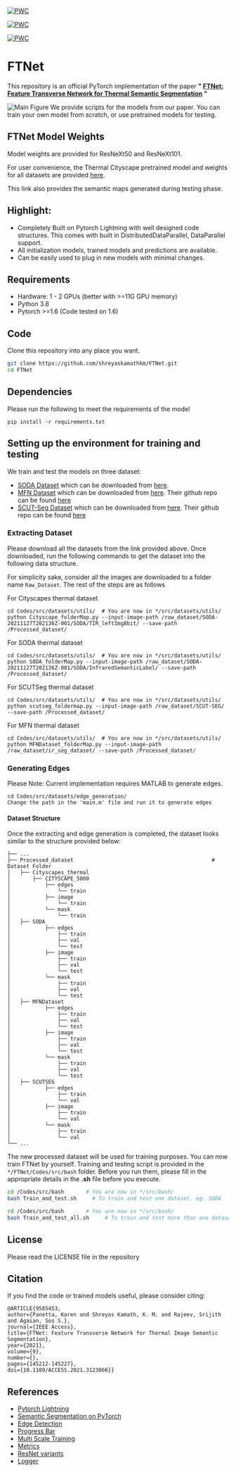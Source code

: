 



[![PWC](https://img.shields.io/endpoint.svg?url=https://paperswithcode.com/badge/ftnet-feature-transverse-network-for-thermal/thermal-image-segmentation-on-soda-dataset)](https://paperswithcode.com/sota/thermal-image-segmentation-on-soda-dataset?p=ftnet-feature-transverse-network-for-thermal)

[![PWC](https://img.shields.io/endpoint.svg?url=https://paperswithcode.com/badge/ftnet-feature-transverse-network-for-thermal/thermal-image-segmentation-on-scut-seg)](https://paperswithcode.com/sota/thermal-image-segmentation-on-scut-seg?p=ftnet-feature-transverse-network-for-thermal)

[![PWC](https://img.shields.io/endpoint.svg?url=https://paperswithcode.com/badge/ftnet-feature-transverse-network-for-thermal/thermal-image-segmentation-on-mfn-dataset)](https://paperswithcode.com/sota/thermal-image-segmentation-on-mfn-dataset?p=ftnet-feature-transverse-network-for-thermal)

# FTNet

This repository is an official PyTorch implementation of the paper **" [FTNet: Feature Transverse Network for Thermal Semantic Segmentation](https://ieeexplore.ieee.org/abstract/document/9585453) "**

![Main Figure](https://github.com/shreyaskamathkm/FTNet/blob/main/images/Main%20Figure.png)
We provide scripts for the models from our paper. You can train your own model from scratch, or use pretrained models for testing.

## FTNet Model Weights

Model weights are provided for ResNeXt50 and ResNeXt101. 

For user convenience, the Thermal Cityscape pretrained model and weights for all datasets are provided [here](https://tufts.box.com/s/deghum7pn6h25jn4sbdzqcjbzdt789ga).

This link also provides the semantic maps generated during testing phase. 

## Highlight:
- Completely Built on Pytorch Lightning with well designed code structures. This comes with built in DistributedDataParallel, DataParallel support.
- All initialization models, trained models and predictions are available.
- Can be easily used to plug in new models with minimal changes.

## Requirements
* Hardware: 1 - 2 GPUs (better with >=11G GPU memory)
* Python 3.8
* Pytorch >=1.6 (Code tested on 1.6)

## Code
Clone this repository into any place you want.
```bash
git clone https://github.com/shreyaskamathkm/FTNet.git
cd FTNet
```
## Dependencies
Please run the following to meet the requirements of the model
```
pip install -r requirements.txt
```
## Setting up the environment for training and testing
We train and test the models on three dataset:
- [SODA Dataset](https://arxiv.org/abs/1907.10303) which can be downloaded from [here](https://drive.google.com/drive/folders/1ZF2vDk9j69kP5U0zcp-liOBk-atWcw-5).
- [MFN Dataset](https://ieeexplore.ieee.org/document/8206396) which can be downloaded from [here](https://www.mi.t.u-tokyo.ac.jp/static/projects/mil_multispectral/). Their github repo can be found [here](https://github.com/haqishen/MFNet-pytorch)
- [SCUT-Seg Dataset](https://www.sciencedirect.com/science/article/abs/pii/S1350449520306769)  which can be downloaded from [here](https://drive.google.com/drive/folders/1soPrrx2_AXNzbrlOE89i5aYb3TxbmcB5). Their github repo can be found [here](https://github.com/haitaobiyao/MCNet)

### Extracting Dataset
Please download all the datasets from the link provided above. Once downloaded, run the following commands to get the dataset into the following data structure.

For simplicity sake, consider all the images are downloaded to a folder name `Raw_Dataset`. The rest of the steps are as follows

For Cityscapes thermal dataset
```
cd Codes/src/datasets/utils/  # You are now in */src/datasets/utils/
python Cityscape_folderMap.py --input-image-path /raw_dataset/SODA-20211127T202136Z-001/SODA/TIR_leftImg8bit/ --save-path /Processed_dataset/
```
For SODA thermal dataset
```
cd Codes/src/datasets/utils/  # You are now in */src/datasets/utils/
python SODA_folderMap.py --input-image-path /raw_dataset/SODA-20211127T202136Z-001/SODA/InfraredSemanticLabel/ --save-path /Processed_dataset/
```
For SCUTSeg thermal dataset
```
cd Codes/src/datasets/utils/  # You are now in */src/datasets/utils/
python scutseg_foldermap.py --input-image-path /raw_dataset/SCUT-SEG/ --save-path /Processed_dataset/
```
For MFN thermal dataset
```
cd Codes/src/datasets/utils/  # You are now in */src/datasets/utils/
python MFNDataset_folderMap.py --input-image-path /raw_dataset/ir_seg_dataset/ --save-path /Processed_dataset/
```
### Generating Edges
Please Note: Current implementation requires MATLAB to generate edges.
```
cd Codes/src/datasets/edge_generation/
Change the path in the 'main.m' file and run it to generate edges
```

#### Dataset Structure
Once the extracting and edge generation is completed, the dataset looks similar to the structure provided below:

    ├── ...
	├── Processed_dataset                                            # Dataset Folder
    │   ├── Cityscapes_thermal
    │   	├── CITYSCAPE_5000
    │           ├── edges
	│   	        └── train
    │   	    ├── image
    │   	        └── train
	│   	    └── mask
	│   	        └── train
	│   ├── SODA
    │           ├── edges
	│   	        ├── train
	│   	        ├── val
	│   	        └── test
    │   	    ├── image
	│   	        ├── train
	│   	        ├── val
	│   	        └── test
	│   	    └── mask
	│   	        ├── train
	│   	        ├── val
	│   	        └── test
	│   ├── MFNDataset
    │           ├── edges
	│   	        ├── train
	│   	        ├── val
	│   	        └── test
    │   	    ├── image
	│   	        ├── train
	│   	        ├── val
	│   	        └── test
	│   	    └── mask
	│   	        ├── train
	│   	        ├── val
	│   	        └── test
    │   ├── SCUTSEG
    │           ├── edges
	│   	        ├── train
	│   	        └── val
    │   	    ├── image
	│   	        ├── train
	│   	        └── val
	│   	    └── mask
	│   	        ├── train
	│   	        └── val
    └── ...

The new processed dataset will be used for training purposes. You can now train FTNet by yourself. Training and testing script is provided in the  ``*/FTNet/Codes/src/bash`` folder. Before you run them, please fill in the appropriate details in the **.sh**  file before you execute.

```bash
cd /Codes/src/bash       # You are now in */src/bash/
bash Train_and_test.sh     # To train and test one dataset. eg: SODA
```
```bash
cd /Codes/src/bash       # You are now in */src/bash/
bash Train_and_test_all.sh     # To train and test more than one dataset. eg: SODA, MFN, SCUT-Seg
```

<!-- LICENSE -->
## License
Please read the LICENSE file in the repository

## Citation
If you find the code or trained models useful, please consider citing:

```
@ARTICLE{9585453,  
author={Panetta, Karen and Shreyas Kamath, K. M. and Rajeev, Srijith and Agaian, Sos S.},
journal={IEEE Access},   
title={FTNet: Feature Transverse Network for Thermal Image Semantic Segmentation},   
year={2021},  
volume={9},  
number={},  
pages={145212-145227},  
doi={10.1109/ACCESS.2021.3123066}}
```
<!-- ACKNOWLEDGEMENTS -->
## References
* [Pytorch Lightning](https://www.pytorchlightning.ai/)
* [Semantic Segmentation on PyTorch](https://github.com/Tramac/awesome-semantic-segmentation-pytorch)
* [Edge Detection](https://github.com/Lavender105/DFF/blob/152397cec4a3dac2aa86e92a65cc27e6c8016ab9/lib/matlab/modules/data/seg2edge.m)
* [Progress Bar](https://github.com/zhutmost/neuralzip/blob/master/apputil/progressbar.py)
* [Multi Scale Training](https://github.com/CaoWGG/multi-scale-training)
* [Metrics](https://github.com/mseg-dataset/mseg-semantic)
* [ResNet variants](https://github.com/zhanghang1989/ResNeSt)
* [Logger](https://detectron2.readthedocs.io/en/latest/_modules/detectron2/utils/logger.html)
